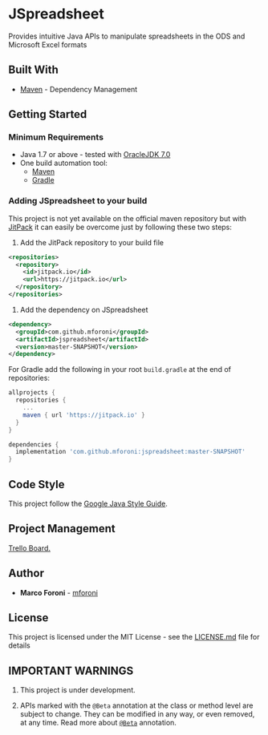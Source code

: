 # JSpreadsheet

Provides intuitive Java APIs to manipulate spreadsheets in the ODS and Microsoft Excel formats

## Built With

* [Maven](https://maven.apache.org) - Dependency Management

## Getting Started

### Minimum Requirements

* Java 1.7 or above - tested with [OracleJDK 7.0](http://www.oracle.com/technetwork/java/javase/downloads/java-archive-downloads-javase7-521261.html)
* One build automation tool:
  * [Maven](https://maven.apache.org/download.cgi)
  * [Gradle](https://gradle.org/)

### Adding JSpreadsheet to your build

This project is not yet available on the official maven repository but with [JitPack](https://jitpack.io/) 
it can easily be overcome just by following these two steps:

1. Add the JitPack repository to your build file

```xml
<repositories>
  <repository>
    <id>jitpack.io</id>
    <url>https://jitpack.io</url>
  </repository>
</repositories>
```

1. Add the dependency on JSpreadsheet

```xml
<dependency>
  <groupId>com.github.mforoni</groupId>
  <artifactId>jspreadsheet</artifactId>
  <version>master-SNAPSHOT</version>
</dependency>
```

For Gradle add the following in your root `build.gradle` at the end of repositories:

```gradle
allprojects {
  repositories {
    ...
    maven { url 'https://jitpack.io' }
  }
}

dependencies {
  implementation 'com.github.mforoni:jspreadsheet:master-SNAPSHOT'
}
```

## Code Style

This project follow the [Google Java Style Guide](https://google.github.io/styleguide/javaguide.html).

## Project Management

[Trello Board.](https://trello.com/b/rdOZh4ci/jspreadsheet)

## Author

* **Marco Foroni** - [mforoni](https://github.com/mforoni)

## License

This project is licensed under the MIT License - see the [LICENSE.md](https://github.com/mforoni/jspreadsheet/blob/master/LICENSE) file for details


## IMPORTANT WARNINGS

1. This project is under development.

1. APIs marked with the `@Beta` annotation at the class or method level
are subject to change. They can be modified in any way, or even
removed, at any time. Read more about [`@Beta`](https://github.com/google/guava#important-warnings) annotation.
